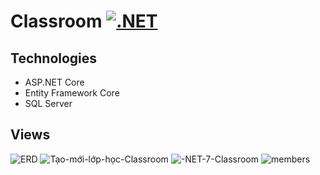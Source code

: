 # Classroom  [![.NET](https://github.com/huynhdev24/Classroom/actions/workflows/dotnet.yml/badge.svg)](https://github.com/huynhdev24/Classroom/actions/workflows/dotnet.yml)
## Technologies
* ASP.NET Core
* Entity Framework Core
* SQL Server
## Views
![ERD](https://user-images.githubusercontent.com/124909303/227191382-08203d01-760b-428e-9ab3-23ce433c6fcd.png)
![Tạo-mới-lớp-học-Classroom](https://user-images.githubusercontent.com/124909303/227191462-a3c94a96-daa4-4f3b-b2b5-ad522fecd04f.png)
![-NET-7-Classroom](https://user-images.githubusercontent.com/124909303/227191497-d876a8d8-7d15-497c-be22-7bfef52c3f1d.png)
![members](https://user-images.githubusercontent.com/124909303/227191527-b6226b12-2afb-4ea3-9d87-d59bbac9ca19.png)
